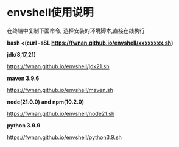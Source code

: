 # envshell使用说明
在终端中复制下面命令, 选择安装的环境脚本,直接在线执行

**bash <(curl -sSL https://fwnan.github.io/envshell/xxxxxxxx.sh)**

**jdk(8,17,21)**

https://fwnan.github.io/envshell/jdk21.sh

**maven 3.9.6**

https://fwnan.github.io/envshell/maven.sh

**node(21.0.0) and npm(10.2.0)**

https://fwnan.github.io/envshell/node21.sh

**python 3.9.9**

https://fwnan.github.io/envshell/python3.9.sh
